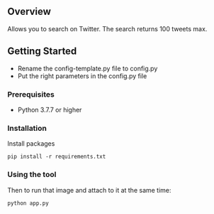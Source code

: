## Overview

Allows you to search on Twitter. The search returns 100 tweets max.


## Getting Started

- Rename the config-template.py file to config.py
- Put the right parameters in the config.py file

### Prerequisites

* Python 3.7.7 or higher

### Installation

Install packages
```
pip install -r requirements.txt
```

### Using the tool

Then to run that image and attach to it at the same time:
```
python app.py
```
